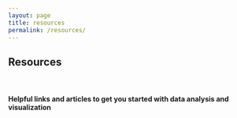 ```yaml
---
layout: page
title: resources
permalink: /resources/
---
```


## Resources
<br>

#### Helpful links and articles to get you started with data analysis and visualization   
